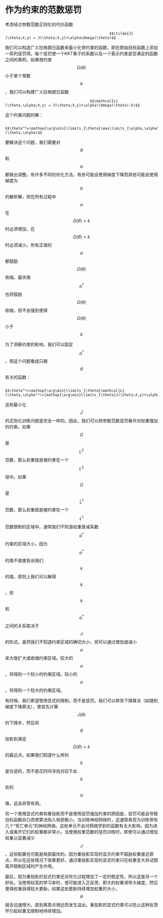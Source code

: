 # 作为约束的范数惩罚

考虑经过参数范数正则化的代价函数

                                                    $$\tilde{J}(\theta;X,y) = J(\theta;X,y)+\alpha\Omega(\theta)$$ 

我们可以构造广义拉格朗日函数来最小化带约束的函数，即在原始目标函数上添加一系列惩罚项。每个惩罚使一个KKT乘子的系数以及一个表示约束是否满足的函数之间的乘积。如果想约束 $$\Omega(\theta)$$ 小于某个常数 $$k$$ ，我们可以构建广义拉格朗日函数

                                           $$\mathcal{L}(\theta,\alpha;X,y) = J(\theta;X,y)+\alpha(\Omega(\theta)-k)$$ 

这个约束问题的解：

                                                          $$\theta^*=\mathop{\arg\min}\limits_{\theta}\max\limits_{\alpha,\alpha\geq0}\mathcal{L}(\theta,\alpha)$$ 

要解决这个问题，我们需要对 $$\theta$$ 和 $$\alpha$$ 都做出调整。有许多不同的优化方法，有些可能会使用梯度下降而其他可能会使用梯度为 $$0$$ 的解析解，但在所有过程中 $$\alpha$$ 在 $$\Omega(\theta)>k$$ 时必须增加，在 $$\Omega(\theta)<k$$ 时必须减小。所有正值的 $$\alpha$$ 都鼓励 $$\Omega(\theta)$$ 收缩。最优值 $$\alpha^*$$ 也将鼓励 $$\Omega(\theta)$$ 收缩，但不会强到使得 $$\Omega(\theta)$$ 小于 $$k$$ 

为了洞察约束的影响，我们可以固定 $$\alpha^*$$ ，把这个问题看成只跟 $$\theta$$ 有关的函数：

                                   $$\theta^*=\mathop{\arg\min}\limits_{\theta}\mathcal{L}(\theta,\alpha^*)=\mathop{\arg\min}\limits_{\theta}J(\theta;X,y)+\alpha^*\Omega(\theta)$$ 

这和最小化 $$\tilde{J}$$ 的正则化训练问题是完全一样的。因此，我们可以把参数范数惩罚看作对权重强加的约束。如果 $$\Omega$$ 是 $$L^2$$ 范数，那么权重就是被约束在一个 $$L^2$$ 球中。如果 $$\Omega$$ 是 $$L^1$$ 范数，那么权重就是被约束在一个 $$L^1$$ 范数限制的区域中。通常我们不知道权重衰减系数 $$\alpha^*$$ 约束的区域大小，因为 $$\alpha^*$$ 的值不直接告诉我们 $$k$$ 的值。原则上我们可以解得 $$k$$ ，但 $$k$$ 和 $$\alpha^*$$ 之间的关系取决于 $$J$$ 的形式。虽然我们不知道约束区域的确切大小，但可以通过增加或减小 $$\alpha$$ 来大致扩大或收缩约束区域。较大的 $$\alpha$$ ，将得到一个较小的约束区域。较小的 $$\alpha$$ ，将得到一个较大的约束区域。

有时候，我们希望使用显式的限制，而不是惩罚。我们可以修改下降算法（如随机梯度下降算法），使其先计算 $$J(\theta)$$ 的下降步，然后将 $$\theta$$ 投影到满足 $$\Omega(\theta)<k$$ 的最近点。如果我们知道什么样的 $$k$$ 是合适的，而不是花时间寻找对应于此 $$k$$ 处的 $$\alpha$$ 值，这会非常有用。

另一个使用显式约束和重投影而不是使用惩罚强加约束的原因是，惩罚可能会导致目标函数非凸而使算法陷入局部极小。当训练神经网络时，这通常表现为训练带有几个“死亡单元”的神经网络。这些单元不会对网络学到的函数有太大影响，因为进入或离开它们的权重都非常小。当使用权重范数的惩罚训练时，即使可以通过增加权重以显著减少 $$J$$ ，这些配置也可能是局部最优的。因为重投影实现的显示约束不鼓励权重接近原点，所以在这些情况下效果更好。通过重投影实现的显式约束只在权重变大并试图离开限制区域时产生作用。

最后，因为重投影的显式约束还对优化过程增加了一定的稳定性，所以这是另一个好处。当使用较高的学习率时，很可能进入正反馈，即大的权重诱导大梯度，然后使得权重获得较大更新。如果这些更新持续增加权重的大小， $$\theta$$ 就会迅速增大，直到离原点很远而发生溢出。重投影的显式约束可以防止这种反馈环引起权重无限制地持续增加。

